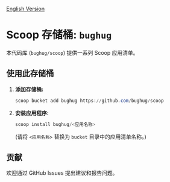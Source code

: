 [English Version](README.md)

# Scoop 存储桶: `bughug`

本代码库 (`bughug/scoop`) 提供一系列 Scoop 应用清单。

## 使用此存储桶

1.  **添加存储桶:**
    ```powershell
    scoop bucket add bughug https://github.com/bughug/scoop
    ```

2.  **安装应用程序:**
    ```powershell
    scoop install bughug/<应用名称>
    ```
    (请将 `<应用名称>` 替换为 `bucket` 目录中的应用清单名称。)


## 贡献

欢迎通过 GitHub Issues 提出建议和报告问题。
